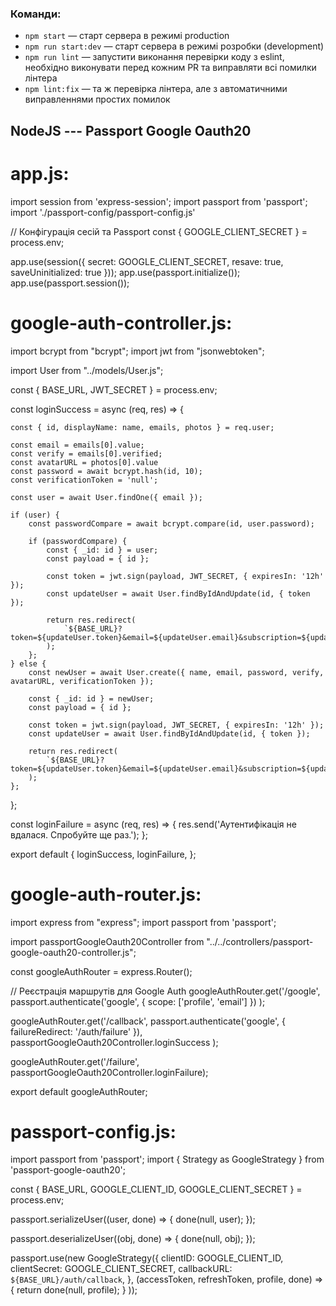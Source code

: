 ### Команди:

- `npm start` &mdash; старт сервера в режимі production
- `npm run start:dev` &mdash; старт сервера в режимі розробки (development)
- `npm run lint` &mdash; запустити виконання перевірки коду з eslint, необхідно виконувати перед кожним PR та виправляти всі помилки лінтера
- `npm lint:fix` &mdash; та ж перевірка лінтера, але з автоматичними виправленнями простих помилок

## NodeJS --- Passport Google Oauth20

# app.js:

import session from 'express-session';
import passport from 'passport';
import './passport-config/passport-config.js'

// Конфігурація сесій та Passport
const { GOOGLE_CLIENT_SECRET } = process.env;

app.use(session({ secret: GOOGLE_CLIENT_SECRET, resave: true, saveUninitialized: true }));
app.use(passport.initialize());
app.use(passport.session());

# google-auth-controller.js:

import bcrypt from "bcrypt";
import jwt from "jsonwebtoken";

import User from "../models/User.js";

const { BASE_URL, JWT_SECRET } = process.env;

const loginSuccess = async (req, res) => {

    const { id, displayName: name, emails, photos } = req.user;

    const email = emails[0].value;
    const verify = emails[0].verified;
    const avatarURL = photos[0].value
    const password = await bcrypt.hash(id, 10);
    const verificationToken = 'null';

    const user = await User.findOne({ email });

    if (user) {
        const passwordCompare = await bcrypt.compare(id, user.password);

        if (passwordCompare) {
            const { _id: id } = user;
            const payload = { id };

            const token = jwt.sign(payload, JWT_SECRET, { expiresIn: '12h' });
            const updateUser = await User.findByIdAndUpdate(id, { token });

            return res.redirect(
                `${BASE_URL}?token=${updateUser.token}&email=${updateUser.email}&subscription=${updateUser.subscription}`
            );
        };
    } else {
        const newUser = await User.create({ name, email, password, verify, avatarURL, verificationToken });

        const { _id: id } = newUser;
        const payload = { id };

        const token = jwt.sign(payload, JWT_SECRET, { expiresIn: '12h' });
        const updateUser = await User.findByIdAndUpdate(id, { token });

        return res.redirect(
            `${BASE_URL}?token=${updateUser.token}&email=${updateUser.email}&subscription=${updateUser.subscription}`
        );
    };

};

const loginFailure = async (req, res) => {
res.send('Аутентифікація не вдалася. Спробуйте ще раз.');
};

export default {
loginSuccess,
loginFailure,
};

# google-auth-router.js:

import express from "express";
import passport from 'passport';

import passportGoogleOauth20Controller from "../../controllers/passport-google-oauth20-controller.js";

const googleAuthRouter = express.Router();

// Реєстрація маршрутів для Google Auth
googleAuthRouter.get('/google',
passport.authenticate('google', { scope: ['profile', 'email'] })
);

googleAuthRouter.get('/callback',
passport.authenticate('google', { failureRedirect: '/auth/failure' }),
passportGoogleOauth20Controller.loginSuccess
);

googleAuthRouter.get('/failure', passportGoogleOauth20Controller.loginFailure);

export default googleAuthRouter;

# passport-config.js:

import passport from 'passport';
import { Strategy as GoogleStrategy } from 'passport-google-oauth20';

const { BASE_URL, GOOGLE_CLIENT_ID, GOOGLE_CLIENT_SECRET } = process.env;

passport.serializeUser((user, done) => {
done(null, user);
});

passport.deserializeUser((obj, done) => {
done(null, obj);
});

passport.use(new GoogleStrategy({
clientID: GOOGLE_CLIENT_ID,
clientSecret: GOOGLE_CLIENT_SECRET,
callbackURL: `${BASE_URL}/auth/callback`,
},
(accessToken, refreshToken, profile, done) => {
return done(null, profile);
}
));

#
